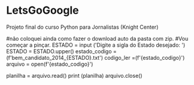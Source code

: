 # LetsGoGoogle
Projeto final do curso Python para Jornalistas (Knight Center)

#não coloquei ainda como fazer o download auto da pasta com zip. #Vou começar a pinçar.
ESTADO = input ('Digite a sigla do Estado desejado: ')
ESTADO = ESTADO.upper()
estado_codigo = (f'bem_candidato_2014_{ESTADO}.txt') 
codigo_ler =(f'{estado_codigo}')
arquivo = open(f'{estado_codigo}')

planilha = arquivo.read()
print (planilha)
arquivo.close()
